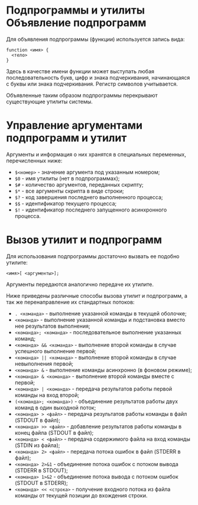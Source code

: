 Подпрограммы и утилиты
Объявление подпрограмм
======================

Для объявления подпрограммы (функции) используется запись вида:

    function <имя> {
      <тело>
    }

Здесь в качестве имени функции может выступать любая последовательность букв, цифр и знака подчеркивания, начинающаяся с буквы или знака подчеркивания. Регистр символов учитывается.

Объявленные таким образом подпрограммы перекрывают существующие утилиты системы.

Управление аргументами подпрограмм и утилит
===========================================

Аргументы и информация о них хранятся в специальных переменных, перечисленных ниже:

* `$<номер>` - значение аргумента под указанным номером;
* `$0` - имя утилиты (нет в подпрограммах);
* `$#` - количество аргументов, переданных скрипту;
* `$*` - все аргументы скрипта в виде строки;
* `$?` - код завершения последнего выполненного процесса;
* `$$` - идентификатор текущего процесса;
* `$!` - идентификатор последнего запущенного асинхронного процесса.

Вызов утилит и подпрограмм
==========================

Для использования подпрограммы достаточно вызвать ее подобно утилите:

    <имя>[ <аргументы>];

Аргументы передаются аналогично передаче их утилите.

Ниже приведены различные способы вызова утилит и подпрограмм, а так же перенаправление их стандартных потоков:

* `. <команда>` - выполнение указанной команды в текущей оболочке;
* ``<команда>`` - выполнение указанной команды и подстановка вместо нее результатов выполнения;
* `<команда>; <команда>` - последовательное выполнение указанных команд;
* `<команда> && <команда>` - выполнение второй команды в случае успешного выполнение первой;
* `<команда> || <команда>` - выполнение второй команды в случае невыполнения первой;
* `<команда> &` - выполнение команды асинхронно (в фоновом режиме);
* `<команда> & <команда>` - выполнение второй команды вместе с первой;
* `<команда> | <команда>` - передача результатов работы первой команды на вход второй;
* `(<команда>; <команда>)` - объединение результатов работы двух команд в один выходной поток;
* `<команда> > <файл>` - передача результатов работы команды в файл (STDOUT в файл);
* `<команда> >> <файл>` - добавление результатов работы команды в конец файла (STDOUT в файл);
* `<команда> < <файл>` - передача содержимого файла на вход команды (STDIN из файла);
* `<команда> 2> <файл>` - передача потока ошибок в файл (STDERR в файл);
* `<команда> 2>&1` - объединение потока ошибок с потоком вывода (STDERR в STDOUT);
* `<команда> 1>&2` - объединение потока вывода с потоком ошибок (STDOUT в STDERR);
* `<команда> << <строка>` - получение входного потока из файла команды от текущей позиции до вхождения строки.
